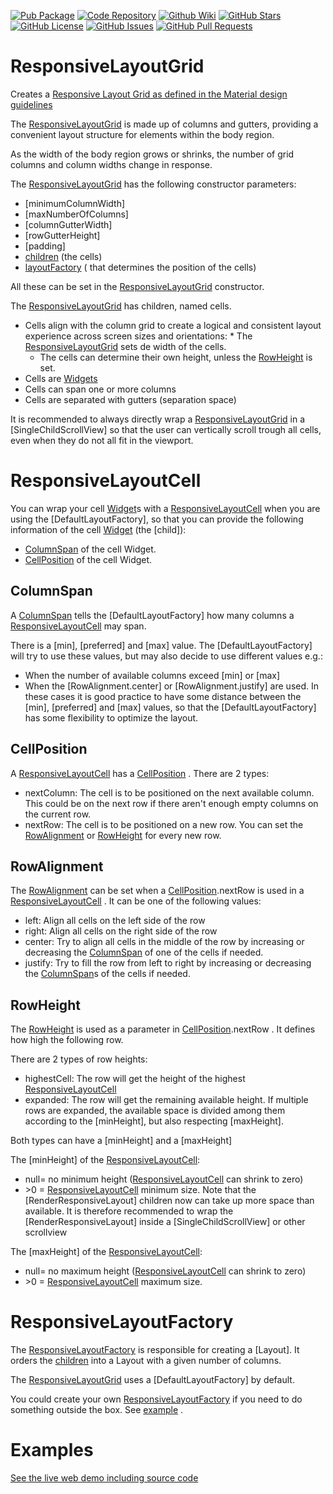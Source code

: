 [//]: # (This file was generated from: doc/template/README.mdt using the documentation_builder package on: 2022-07-06 20:45:51.986021.)
<a id='doc-template-badges-mdt'></a>[![Pub Package](https://img.shields.io/pub/v/responsive_layout_grid)](https://pub.dev/packages/responsive_layout_grid)
[![Code Repository](https://img.shields.io/badge/repository-git%20hub-informational)](https://github.com/domain-centric/responsive_layout_grid)
[![Github Wiki](https://img.shields.io/badge/documentation-wiki-informational)](https://github.com/domain-centric/responsive_layout_grid/wiki)
[![GitHub Stars](https://img.shields.io/github/stars/domain-centric/responsive_layout_grid)](https://github.com/domain-centric/responsive_layout_grid/stargazers)
[![GitHub License](https://img.shields.io/badge/license-MIT-informational)](https://github.com/domain-centric/responsive_layout_grid/blob/main/LICENSE)
[![GitHub Issues](https://img.shields.io/github/issues/domain-centric/responsive_layout_grid)](https://github.com/domain-centric/responsive_layout_grid/issues)
[![GitHub Pull Requests](https://img.shields.io/github/issues-pr/domain-centric/responsive_layout_grid)](https://github.com/domain-centric/responsive_layout_grid/pulls)

<a id='doc-template-01-responsivelayoutgrid-mdt'></a><a id='responsivelayoutgrid'></a>

# ResponsiveLayoutGrid

Creates
a [Responsive Layout Grid as defined in the Material design guidelines](https://m3.material.io/foundations/adaptive-design/large-screens)

The [ResponsiveLayoutGrid](https://github.com/domain-centric/responsive_layout_grid/wiki/01-ResponsiveLayoutGrid#responsivelayoutgrid)
is made up of columns and gutters, providing a convenient layout structure for elements within the
body region.

As the width of the body region grows or shrinks, the number of grid columns and column widths
change in response.

The [ResponsiveLayoutGrid](https://github.com/domain-centric/responsive_layout_grid/wiki/01-ResponsiveLayoutGrid#responsivelayoutgrid)
has the following constructor parameters:

* [minimumColumnWidth]
* [maxNumberOfColumns]
* [columnGutterWidth]
* [rowGutterHeight]
* [padding]
* [children](https://pub.dev/packages/children) (the cells)
* [layoutFactory](https://github.com/domain-centric/responsive_layout_grid/wiki/01-ResponsiveLayoutGrid#responsivelayoutfactory) (
  that determines the position of the cells)

All these can be set in
the [ResponsiveLayoutGrid](https://github.com/domain-centric/responsive_layout_grid/wiki/01-ResponsiveLayoutGrid#responsivelayoutgrid)
constructor.

The [ResponsiveLayoutGrid](https://github.com/domain-centric/responsive_layout_grid/wiki/01-ResponsiveLayoutGrid#responsivelayoutgrid)
has children, named cells.

* Cells align with the column grid to create a logical and consistent layout experience across
  screen sizes and orientations:
  *
  The [ResponsiveLayoutGrid](https://github.com/domain-centric/responsive_layout_grid/wiki/01-ResponsiveLayoutGrid#responsivelayoutgrid)
  sets de width of the cells.
  * The cells can determine their own height, unless
    the [RowHeight](https://github.com/domain-centric/responsive_layout_grid/wiki/01-ResponsiveLayoutGrid#rowheight)
    is set.
* Cells are [Widgets](https://docs.flutter.dev/development/ui/widgets-intro)
* Cells can span one or more columns
* Cells are separated with gutters (separation space)

It is recommended to always directly wrap
a [ResponsiveLayoutGrid](https://github.com/domain-centric/responsive_layout_grid/wiki/01-ResponsiveLayoutGrid#responsivelayoutgrid)
in a
[SingleChildScrollView] so that the user can vertically scroll trough all cells, even when they do
not all fit in the viewport.

<a id='responsivelayoutcell'></a>

# ResponsiveLayoutCell

You can wrap your cell [Widget](https://docs.flutter.dev/development/ui/widgets-intro)s
with
a [ResponsiveLayoutCell](https://github.com/domain-centric/responsive_layout_grid/wiki/01-ResponsiveLayoutGrid#responsivelayoutcell)
when you are using the [DefaultLayoutFactory], so that you can provide the following information of
the cell [Widget](https://docs.flutter.dev/development/ui/widgets-intro)
(the [child]):

* [ColumnSpan](https://github.com/domain-centric/responsive_layout_grid/wiki/01-ResponsiveLayoutGrid#columnspan)
  of the cell Widget.
* [CellPosition](https://github.com/domain-centric/responsive_layout_grid/wiki/01-ResponsiveLayoutGrid#cellposition)
  of the cell Widget.

<a id='columnspan'></a>

## ColumnSpan

A [ColumnSpan](https://github.com/domain-centric/responsive_layout_grid/wiki/01-ResponsiveLayoutGrid#columnspan)
tells the [DefaultLayoutFactory] how many columns a
[ResponsiveLayoutCell](https://github.com/domain-centric/responsive_layout_grid/wiki/01-ResponsiveLayoutGrid#responsivelayoutcell)
may span.

There is a [min], [preferred] and [max] value. The [DefaultLayoutFactory]
will try to use these values, but may also decide to use different values e.g.:

* When the number of available columns exceed [min] or [max]
* When the [RowAlignment.center] or [RowAlignment.justify] are used. In these cases it is good
  practice to have some distance between the
  [min], [preferred] and [max] values, so that the [DefaultLayoutFactory]
  has some flexibility to optimize the layout.

<a id='cellposition'></a>

## CellPosition

A [ResponsiveLayoutCell](https://github.com/domain-centric/responsive_layout_grid/wiki/01-ResponsiveLayoutGrid#responsivelayoutcell)
has
a [CellPosition](https://github.com/domain-centric/responsive_layout_grid/wiki/01-ResponsiveLayoutGrid#cellposition)
. There are 2 types:

* nextColumn: The cell is to be positioned on the next available column. This could be on the next
  row if there aren't enough empty columns on the current row.
* nextRow: The cell is to be positioned on a new row. You can set
  the [RowAlignment](https://github.com/domain-centric/responsive_layout_grid/wiki/01-ResponsiveLayoutGrid#rowalignment)
  or [RowHeight](https://github.com/domain-centric/responsive_layout_grid/wiki/01-ResponsiveLayoutGrid#rowheight)
  for every new row.

<a id='rowalignment'></a>

## RowAlignment

The [RowAlignment](https://github.com/domain-centric/responsive_layout_grid/wiki/01-ResponsiveLayoutGrid#rowalignment)
can be set when
a [CellPosition](https://github.com/domain-centric/responsive_layout_grid/wiki/01-ResponsiveLayoutGrid#cellposition).nextRow
is used in a
[ResponsiveLayoutCell](https://github.com/domain-centric/responsive_layout_grid/wiki/01-ResponsiveLayoutGrid#responsivelayoutcell)
. It can be one of the following values:

* left: Align all cells on the left side of the row
* right: Align all cells on the right side of the row
* center: Try to align all cells in the middle of the row by increasing or decreasing
  the [ColumnSpan](https://github.com/domain-centric/responsive_layout_grid/wiki/01-ResponsiveLayoutGrid#columnspan)
  of one of the cells if needed.
* justify: Try to fill the row from left to right by increasing or decreasing
  the [ColumnSpan](https://github.com/domain-centric/responsive_layout_grid/wiki/01-ResponsiveLayoutGrid#columnspan)s
  of the cells if needed.

<a id='rowheight'></a>

## RowHeight

The [RowHeight](https://github.com/domain-centric/responsive_layout_grid/wiki/01-ResponsiveLayoutGrid#rowheight)
is used as a parameter in
[CellPosition](https://github.com/domain-centric/responsive_layout_grid/wiki/01-ResponsiveLayoutGrid#cellposition).nextRow
. It defines how high the following row.

There are 2 types of row heights:

* highestCell: The row will get the height of the highest
  [ResponsiveLayoutCell](https://github.com/domain-centric/responsive_layout_grid/wiki/01-ResponsiveLayoutGrid#responsivelayoutcell)
* expanded: The row will get the remaining available height. If multiple rows are expanded, the
  available space is divided among them according to the [minHeight], but also respecting
  [maxHeight].

Both types can have a [minHeight] and a [maxHeight]

The [minHeight] of
the [ResponsiveLayoutCell](https://github.com/domain-centric/responsive_layout_grid/wiki/01-ResponsiveLayoutGrid#responsivelayoutcell):

* null= no minimum
  height ([ResponsiveLayoutCell](https://github.com/domain-centric/responsive_layout_grid/wiki/01-ResponsiveLayoutGrid#responsivelayoutcell)
  can shrink to zero)
* &gt;0
  = [ResponsiveLayoutCell](https://github.com/domain-centric/responsive_layout_grid/wiki/01-ResponsiveLayoutGrid#responsivelayoutcell)
  minimum size. Note that the [RenderResponsiveLayout] children now can take up more space than
  available. It is therefore recommended to wrap the [RenderResponsiveLayout] inside
  a [SingleChildScrollView] or other scrollview

The [maxHeight] of
the [ResponsiveLayoutCell](https://github.com/domain-centric/responsive_layout_grid/wiki/01-ResponsiveLayoutGrid#responsivelayoutcell):

* null= no maximum
  height ([ResponsiveLayoutCell](https://github.com/domain-centric/responsive_layout_grid/wiki/01-ResponsiveLayoutGrid#responsivelayoutcell)
  can shrink to zero)
* &gt;0
  = [ResponsiveLayoutCell](https://github.com/domain-centric/responsive_layout_grid/wiki/01-ResponsiveLayoutGrid#responsivelayoutcell)
  maximum size.

<a id='responsivelayoutfactory'></a>

# ResponsiveLayoutFactory

The [ResponsiveLayoutFactory](https://github.com/domain-centric/responsive_layout_grid/wiki/01-ResponsiveLayoutGrid#responsivelayoutfactory)
is responsible for creating a [Layout]. It orders the [children](https://pub.dev/packages/children)
into a Layout with a given number of columns.

The [ResponsiveLayoutGrid](https://github.com/domain-centric/responsive_layout_grid/wiki/01-ResponsiveLayoutGrid#responsivelayoutgrid)
uses a [DefaultLayoutFactory] by default.

You could create your
own [ResponsiveLayoutFactory](https://github.com/domain-centric/responsive_layout_grid/wiki/01-ResponsiveLayoutGrid#responsivelayoutfactory)
if you need to do something outside the box.
See [example](https://github.com/domain-centric/responsive_layout_grid_demo/blob/main/lib/columns_example.dart)
.

<a id='examples'></a>

# Examples

[See the live web demo including source code](https://domain-centric.github.io/responsive_layout_grid_demo_web)
